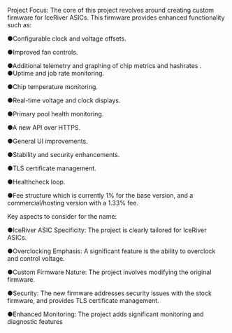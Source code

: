 Project Focus: The core of this project revolves around creating custom firmware for IceRiver ASICs. This firmware provides enhanced functionality such as:

●Configurable clock and voltage offsets.

●Improved fan controls.

●Additional telemetry and graphing of chip metrics and hashrates
.
●Uptime and job rate monitoring.

●Chip temperature monitoring.

●Real-time voltage and clock displays.

●Primary pool health monitoring.

●A new API over HTTPS.

●General UI improvements.

●Stability and security enhancements.

●TLS certificate management.

●Healthcheck loop.

●Fee structure which is currently 1% for the base version, and a commercial/hosting version with a 1.33% fee.

Key aspects to consider for the name:

●IceRiver ASIC Specificity: The project is clearly tailored for IceRiver ASICs.

●Overclocking Emphasis: A significant feature is the ability to overclock and control voltage.

●Custom Firmware Nature: The project involves modifying the original firmware.

●Security: The new firmware addresses security issues with the stock firmware, and provides TLS certificate management.

●Enhanced Monitoring: The project adds significant monitoring and diagnostic features
